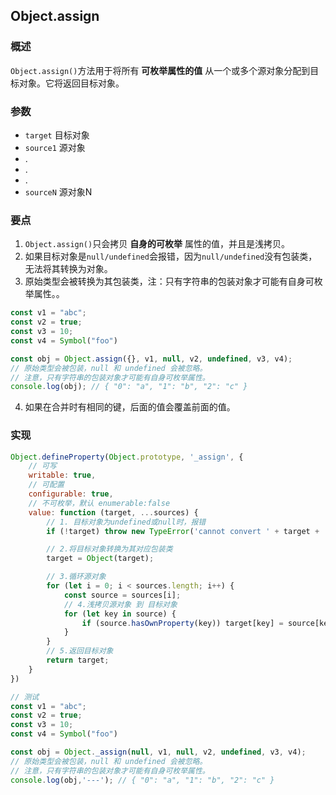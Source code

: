 ## Object.assign
### 概述
`Object.assign()`方法用于将所有 **可枚举属性的值** 从一个或多个源对象分配到目标对象。它将返回目标对象。

### 参数
- `target` 目标对象
- `source1` 源对象
- .
- .
- .
- `sourceN` 源对象N

### 要点
1. `Object.assign()`只会拷贝 **自身的可枚举** 属性的值，并且是浅拷贝。
2. 如果目标对象是`null/undefined`会报错，因为`null/undefined`没有包装类，无法将其转换为对象。
3. 原始类型会被转换为其包装类，注：只有字符串的包装对象才可能有自身可枚举属性。。
```js
const v1 = "abc";
const v2 = true;
const v3 = 10;
const v4 = Symbol("foo")

const obj = Object.assign({}, v1, null, v2, undefined, v3, v4);
// 原始类型会被包装，null 和 undefined 会被忽略。
// 注意，只有字符串的包装对象才可能有自身可枚举属性。
console.log(obj); // { "0": "a", "1": "b", "2": "c" }
```   
4. 如果在合并时有相同的键，后面的值会覆盖前面的值。

### 实现
```js
Object.defineProperty(Object.prototype, '_assign', {
    // 可写
    writable: true,
    // 可配置
    configurable: true,
    // 不可枚举，默认 enumerable:false
    value: function (target, ...sources) {
        // 1. 目标对象为undefined或null时，报错
        if (!target) throw new TypeError('cannot convert ' + target + ' to object !');

        // 2.将目标对象转换为其对应包装类
        target = Object(target);

        // 3.循环源对象
        for (let i = 0; i < sources.length; i++) {
            const source = sources[i];
            // 4.浅拷贝源对象 到 目标对象
            for (let key in source) {
                if (source.hasOwnProperty(key)) target[key] = source[key];
            }
        }
        // 5.返回目标对象
        return target;
    }
})

// 测试
const v1 = "abc";
const v2 = true;
const v3 = 10;
const v4 = Symbol("foo")

const obj = Object._assign(null, v1, null, v2, undefined, v3, v4);
// 原始类型会被包装，null 和 undefined 会被忽略。
// 注意，只有字符串的包装对象才可能有自身可枚举属性。
console.log(obj,'---'); // { "0": "a", "1": "b", "2": "c" }
```
